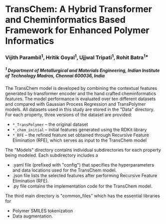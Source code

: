 # TransChem: A Hybrid Transformer and Cheminformatics Based Framework for Enhanced Polymer Informatics



### Vijith Parambil<sup>1</sup>, Hritik Goyal<sup>1</sup>, Ujjwal Tripati<sup>1</sup>, Rohit Batra<sup>1*</sup>
##### <sup>1</sup> Department of Metallurgical and Materials Engineering, Indian Institute of Technology Madras, Chennai 600036, India



The TransChem model is developed by combining the contextual features generated by transformer encoder and the hand crafted cheminformatics features. The model performance is evaluated over ten different datasets and compared with Gaussian Process Regression and TransPolymer models.
All datasets used in this study are stored in the "Data" directory. For each property, three versions of the dataset are provided:

- `*_TransPolymer` – the original dataset  
- `*_chem_initial` – initial features generated using the RDKit library  
- `*_RFE` – the refined feature set obtained through Recursive Feature Elimination (RFE), which serves as input to the TransChem model

The "Models" directory contains individual subdirectories for each property being modeled.
Each subdirectory includes a 
- .yaml file (prefixed with "config") that specifies the hyperparameters and data locations used for the TransChem model.
- .json file lists the selected features after performing Recursive Feature Elimination (RFE).
- .py file contains the implementation code for the TransChem model.
  
The third main directory is "common_files" which has the essential libraries for
- Polymer SMILES tokenization
- Data augmentation.


